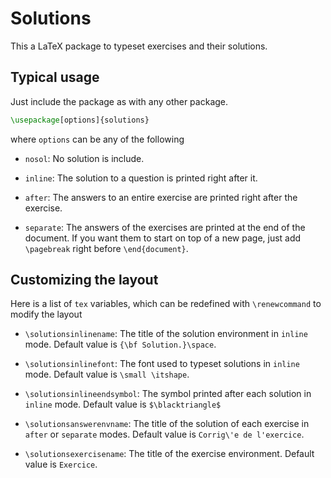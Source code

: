 # Solutions

This a LaTeX package to typeset exercises and their solutions.

## Typical usage

Just include the package as with any other package.

```tex
\usepackage[options]{solutions}
```

where `options` can be any of the following

- `nosol`: No solution is include.

- `inline`: The solution to a question is printed right after it.

- `after`: The answers to an entire exercise are printed right after the exercise.

- `separate`: The answers of the exercises are printed at the end of the document. If you want them to start on top of a new page, just add `\pagebreak` right before `\end{document}`.

## Customizing the layout

Here is a list of `tex` variables, which can be redefined with `\renewcommand` to modify the layout

- `\solutionsinlinename`: The title of the solution environment in `inline` mode. Default value is `{\bf Solution.}\space`.

- `\solutionsinlinefont`: The font used to typeset solutions in `inline` mode. Default value is `\small \itshape`.

- `\solutionsinlineendsymbol`: The symbol printed after each solution in `inline` mode. Default value is `$\blacktriangle$`

- `\solutionsanswerenvname`: The title of the solution of each exercise in `after` or `separate` modes. Default value is `Corrig\'e de l'exercice`.

- `\solutionsexercisename`: The title of the exercise environment. Default value is `Exercice`.
